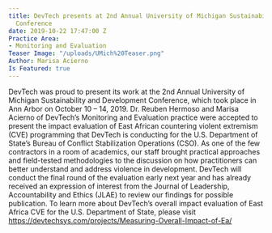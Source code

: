```yaml
---
title: DevTech presents at 2nd Annual University of Michigan Sustainability and Development
  Conference
date: 2019-10-22 17:47:00 Z
Practice Area:
- Monitoring and Evaluation
Teaser Image: "/uploads/UMich%20Teaser.png"
Author: Marisa Acierno
Is Featured: true
---
```


DevTech was proud to present its work at the 2nd Annual University of Michigan Sustainability and Development Conference, which took place in Ann Arbor on October 10 – 14, 2019. Dr. Reuben Hermoso and Marisa Acierno of DevTech’s Monitoring and Evaluation practice were accepted to present the impact evaluation of East African countering violent extremism (CVE) programming that DevTech is conducting for the U.S. Department of State’s Bureau of Conflict Stabilization Operations (CSO). As one of the few contractors in a room of academics, our staff brought practical approaches and field-tested methodologies to the discussion on how practitioners can better understand and address violence in development. DevTech will conduct the final round of the evaluation early next year and has already received an expression of interest from the Journal of Leadership, Accountability and Ethics (JLAE) to review our findings for possible publication. 
To learn more about DevTech’s overall impact evaluation of East Africa CVE for the U.S. Department of State, please visit https://devtechsys.com/projects/Measuring-Overall-Impact-of-Ea/
